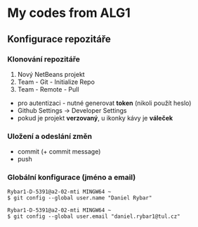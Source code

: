 # My codes from ALG1

## Konfigurace repozitáře
### Klonování repozitáře
1) Nový NetBeans projekt
2) Team - Git - Initialize Repo
3) Team - Remote - Pull

- pro autentizaci - nutné generovat **token** (nikoli použít heslo)
- Github Settings -> Developer Settings
- pokud je projekt **verzovaný**, u ikonky kávy je **váleček**

### Uložení a odeslání změn
- commit (+ commit message)
- push

### Globální konfigurace (jméno a email)
```
Rybar1-D-5391@a2-02-mti MINGW64 ~
$ git config --global user.name "Daniel Rybar"

Rybar1-D-5391@a2-02-mti MINGW64 ~
$ git config --global user.email "daniel.rybar1@tul.cz"
```
